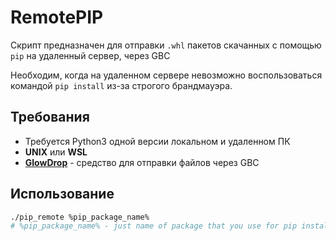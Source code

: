 # RemotePIP
Скрипт предназначен для отправки `.whl` пакетов скачанных с помощью `pip` на удаленный сервер, через GBC

Необходим, когда на удаленном сервере невозможно воспользоваться командой `pip install` из-за строгого брандмауэра.


## Требования
- Требуется Python3 одной версии локальном и удаленном ПК
- **UNIX** или **WSL**
- **[GlowDrop](../GlowDrop)** - средство для отправки файлов через GBC

## Использование
```bash
./pip_remote %pip_package_name%
# %pip_package_name% - just name of package that you use for pip install
```